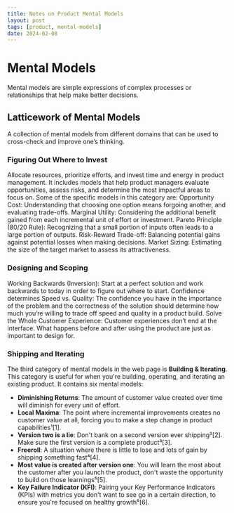 ```yaml
---
title: Notes on Product Mental Models
layout: post
tags: [product, mental-models]
date: 2024-02-08
---
```


# Mental Models

Mental models are simple expressions of complex processes or relationships that help make better decisions.

## Latticework of Mental Models

A collection of mental models from different domains that can be used to cross-check and improve one’s thinking.

### Figuring Out Where to Invest
Allocate resources, prioritize efforts, and invest time and energy in product management. It includes models that help product managers evaluate opportunities, assess risks, and determine the most impactful areas to focus on. Some of the specific models in this category are:
Opportunity Cost: Understanding that choosing one option means forgoing another, and evaluating trade-offs.
Marginal Utility: Considering the additional benefit gained from each incremental unit of effort or investment.
Pareto Principle (80/20 Rule): Recognizing that a small portion of inputs often leads to a large portion of outputs.
Risk-Reward Trade-off: Balancing potential gains against potential losses when making decisions.
Market Sizing: Estimating the size of the target market to assess its attractiveness.


### Designing and Scoping
Working Backwards (Inversion): Start at a perfect solution and work backwards to today in order to figure out where to start.
Confidence determines Speed vs. Quality: The confidence you have in the importance of the problem and the correctness of the solution should determine how much you’re willing to trade off speed and quality in a product build.
Solve the Whole Customer Experience: Customer experiences don’t end at the interface. What happens before and after using the product are just as important to design for.


### Shipping and Iterating
The third category of mental models in the web page is **Building & Iterating**. This category is useful for when you're building, operating, and iterating an existing product. It contains six mental models:

- **Diminishing Returns**: The amount of customer value created over time will diminish for every unit of effort.
- **Local Maxima**: The point where incremental improvements creates no customer value at all, forcing you to make a step change in product capabilities¹[1].
- **Version two is a lie**: Don't bank on a second version ever shipping²[2]. Make sure the first version is a complete product³[3].
- **Freeroll**: A situation where there is little to lose and lots of gain by shipping something fast⁴[4].
- **Most value is created after version one**: You will learn the most about the customer after you launch the product, don't waste the opportunity to build on those learnings⁵[5].
- **Key Failure Indicator (KFI)**: Pairing your Key Performance Indicators (KPIs) with metrics you don't want to see go in a certain direction, to ensure you're focused on healthy growth⁶[6].

